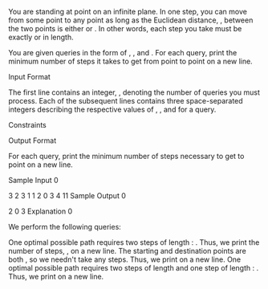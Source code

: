 You are standing at point  on an infinite plane. In one step, you can move from some point  to any point  as long as the Euclidean distance, , between the two points is either  or . In other words, each step you take must be exactly  or  in length.

You are given  queries in the form of , , and . For each query, print the minimum number of steps it takes to get from point  to point  on a new line.

Input Format

The first line contains an integer, , denoting the number of queries you must process.
Each of the  subsequent lines contains three space-separated integers describing the respective values of , , and  for a query.

Constraints

Output Format

For each query, print the minimum number of steps necessary to get to point  on a new line.

Sample Input 0

3
2 3 1
1 2 0
3 4 11
Sample Output 0

2
0
3
Explanation 0

We perform the following  queries:

One optimal possible path requires two steps of length : . Thus, we print the number of steps, , on a new line.
The starting and destination points are both , so we needn't take any steps. Thus, we print  on a new line.
One optimal possible path requires two steps of length  and one step of length : . Thus, we print  on a new line.
